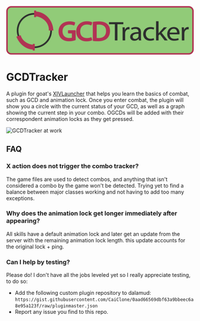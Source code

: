 ![Header](images/header.png)
# GCDTracker
A plugin for goat's [XIVLauncher](https://github.com/goaaats/FFXIVQuickLauncher) that helps you learn the basics of combat, such as GCD and animation lock.
Once you enter combat, the plugin will show you a circle with the current status of your GCD, as well as a graph showing the current step in your combo. OGCDs will be added with their correspondent animation locks as they get pressed.

![GCDTracker at work](images/example.gif)

## FAQ

### X action does not trigger the combo tracker?
The game files are used to detect combos, and anything that isn't considered a combo by the game won't be detected.  Trying yet to find a balance between major classes working and not having to add too many exceptions. 


### Why does the animation lock get longer immediately after appearing?
All skills have a default animation lock and later get an update from the server with the remaining animation lock length. this update accounts for the original lock + ping.

### Can I help by testing?
Please do! I don't have all the jobs leveled yet so I really appreciate testing, to do so:

- Add the following custom plugin repository to dalamud: `https://gist.githubusercontent.com/CaiClone/0aad66569dbf63a9bbeec6a8e95a123f/raw/pluginmaster.json`
- Report any issue you find to this repo.
